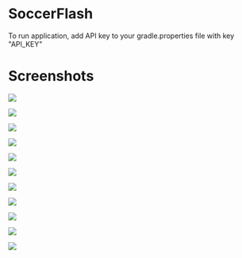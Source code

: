 # SoccerFlash
To run application, add API key to your gradle.properties file with key "API_KEY"

# Screenshots
![](/Screenshots/Screenshot_20191007-202309.jpg)

![](/Screenshots/Screenshot_20191007-202317.jpg)

![](/Screenshots/Screenshot_20191007-202441.jpg)

![](/Screenshots/Screenshot_20191007-202447.jpg)

![](/Screenshots/Screenshot_20191007-202454.jpg)

![](/Screenshots/Screenshot_20191007-202525.jpg)

![](/Screenshots/Screenshot_20191007-202532.jpg)

![](/Screenshots/Screenshot_20191007-202541.jpg)

![](/Screenshots/Screenshot_20191007-202548.jpg)

![](/Screenshots/Screenshot_20191007-202612.jpg)

![](/Screenshots/Screenshot_20191007-202622.jpg)
